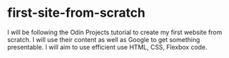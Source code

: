 # first-site-from-scratch
I will be following the Odin Projects tutorial to create my first website from scratch. I will use their content as well as Google to get something presentable. I will aim to use efficient use HTML, CSS, Flexbox code.
